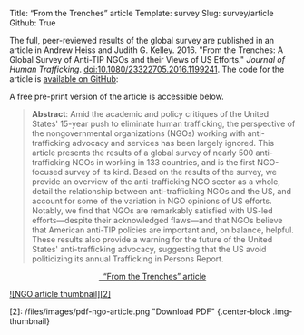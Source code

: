 Title: “From the Trenches” article
Template: survey
Slug: survey/article
Github: True


The full, peer-reviewed results of the global survey are published in an article in Andrew Heiss and Judith G. Kelley. 2016. "From the Trenches: A Global Survey of Anti-TIP NGOs and their Views of US Efforts." *Journal of Human Trafficking*. [doi:10.1080/23322705.2016.1199241](https://dx.doi.org/10.1080/23322705.2016.1199241). The code for the article is [available on GitHub](https://github.com/andrewheiss/From-the-Trenches-Anti-TIP-NGOs-and-US): 

<div class="row">
  <div class="col-xs-12 col-sm-10 col-md-8 col-sm-offset-1 col-md-offset-2">
    <div class="github-widget" data-repo="andrewheiss/From-the-Trenches-Anti-TIP-NGOs-and-US"></div>
  </div>
</div>

A free pre-print version of the article is accessible below.

> **Abstract**: Amid the academic and policy critiques of the United States' 15-year push to eliminate human trafficking, the perspective of the nongovernmental organizations (NGOs) working with anti-trafficking advocacy and services has been largely ignored. This article presents the results of a global survey of nearly 500 anti-trafficking NGOs in working in 133 countries, and is the first NGO-focused survey of its kind. Based on the results of the survey, we provide an overview of the anti-trafficking NGO sector as a whole, detail the relationship between anti-trafficking NGOs and the US, and account for some of the variation in NGO opinions of US efforts. Notably, we find that NGOs are remarkably satisfied with US-led efforts—despite their acknowledged flaws—and that NGOs believe that American anti-TIP policies are important and, on balance, helpful. These results also provide a warning for the future of the United States' anti-trafficking advocacy, suggesting that the US avoid politicizing its annual Trafficking in Persons Report.

<div style="text-align: center;">
<p><a href="/files/pdfs/Heiss%20and%20Kelley%2C%20From%20the%20Trenches.pdf" class="btn btn-primary">
<span class="glyphicon glyphicon-download-alt" aria-hidden="true"></span>&nbsp;
“From the Trenches” article</a></p>
</div>

[![NGO article thumbnail][2]][1]

[1]: /files/pdfs/Heiss%20and%20Kelley%2C%20From%20the%20Trenches.pdf
[2]: /files/images/pdf-ngo-article.png "Download PDF" {.center-block .img-thumbnail}
